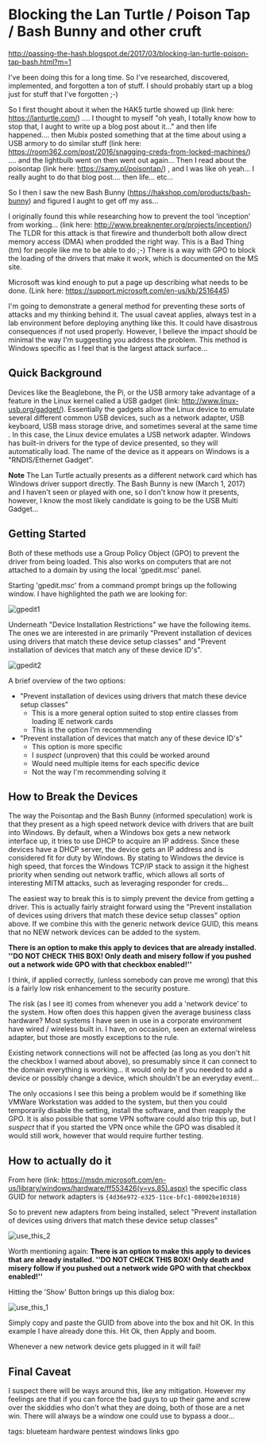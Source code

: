 # Blocking the Lan Turtle / Poison Tap / Bash Bunny and other cruft

http://passing-the-hash.blogspot.de/2017/03/blocking-lan-turtle-poison-tap-bash.html?m=1

I've been doing this for a long time.  So I've researched, discovered, implemented, and forgotten a ton of stuff.  I should probably start up a blog just for stuff that I've forgotten ;-)

So I first thought about it when the HAK5 turtle showed up (link here: https://lanturtle.com/) ....  I thought to myself  "oh yeah, I totally know how to stop that, I aught to write up a blog post about it..." and then life happened....  then Mubix posted something that at the time about using  a USB armory to do similar stuff (link here: https://room362.com/post/2016/snagging-creds-from-locked-machines/) .... and the lightbulb went on then went out again...  Then I read about the poisontap (link here: https://samy.pl/poisontap/) , and I was like oh yeah... I really aught to do that blog post.... then life... etc...

So I then I saw the new Bash Bunny (https://hakshop.com/products/bash-bunny) and figured I aught to get off my ass...

I originally found this while researching how to prevent the tool 'inception' from working...  (link here: http://www.breaknenter.org/projects/inception/) The TLDR for this attack is that firewire and thunderbolt both allow direct memory access (DMA) when prodded the right way.  This is a Bad Thing (tm) for people like me to be able to do ;-)  There is a way with GPO to block the loading of the drivers that make it work, which is documented on the MS site.

Microsoft was kind enough to put a page up describing what needs to be done.  (Link here: https://support.microsoft.com/en-us/kb/2516445) 

I'm going to demonstrate a general method for preventing these sorts of attacks and my thinking behind it.  The usual caveat applies, always test in a lab environment before deploying anything like this.  It could have disastrous consequences if not used properly.  However, I believe the impact should be minimal the way I'm suggesting you address the problem.  This method is Windows specific as I feel that is the largest attack surface...

## Quick Background
Devices like the Beaglebone, the Pi, or the USB armory take advantage of a feature in the Linux kernel called a USB gadget (link: http://www.linux-usb.org/gadget/).  Essentially the gadgets allow the Linux device to emulate several different common USB devices, such as a network adapter, USB keyboard, USB mass storage drive, and sometimes several at the same time .  In this case, the Linux device emulates a USB network adapter.  Windows has built-in drivers for the type of device presented, so they will automatically load.  The name of the device as it appears on Windows is a "RNDIS/Ethernet Gadget".

__Note__ The Lan Turtle actually presents as a different network card which has Windows driver support directly.  The Bash Bunny is new (March 1, 2017) and I haven't seen or played with one, so I don't know how it presents, however, I know the most likely candidate is going to be the USB Multi Gadget...

## Getting Started
Both of these methods use a Group Policy Object (GPO) to prevent the driver from being loaded.  This also works on computers that are not attached to a domain by using the local 'gpedit.msc' panel.

Starting 'gpedit.msc' from a command prompt brings up the following window.  I have highlighted the path we are looking for:

![gpedit1](../pictures/gpedit-msc-1.jpg)

Underneath "Device Installation Restrictions" we have the following items.  The ones we are interested in are primarily "Prevent installation of devices using drivers that match these device setup classes" and  "Prevent installation of devices that match any of these device ID's".

![gpedit2](../pictures/gpedit-msc-2.jpg)

A brief overview of the two options:
* "Prevent installation of devices using drivers that match these device setup classes"
  * This is a more general option suited to stop entire classes from loading IE network cards
  * This is the option I'm recommending
* "Prevent installation of devices that match any of these device ID's"
  * This option is more specific
  * I *suspect* (unproven) that this could be worked around
  * Would need multiple items for each specific device
  * Not the way I'm recommending solving it
## How to Break the Devices
The way the Poisontap and the Bash Bunny (informed speculation) work is that they present as a high speed network device with drivers that are built into Windows.  By default, when a Windows box gets a new network interface up, it tries to use DHCP to acquire an IP address.  Since these devices have a DHCP server, the device gets an IP address and is considered fit for duty by Windows.  By stating to Windows the device is high speed, that forces the Windows TCP/IP stack to assign it the highest priority when sending out network traffic, which allows all sorts of interesting MITM attacks, such as leveraging responder for creds...

The easiest way to break this is to simply prevent the device from getting a driver.  This is actually fairly straight forward using the "Prevent installation of devices using drivers that match these device setup classes" option above.  If we combine this with the generic network device GUID, this means that no NEW network devices can be added to the system.

**There is an option to make this apply to devices that are already installed.  ''DO NOT CHECK THIS BOX! Only death and misery follow if you pushed out a network wide GPO with that checkbox enabled!''**

I think, if applied correctly, (unless somebody can prove me wrong) that this is a fairly low risk enhancement to the security posture. 

The risk (as I see it) comes from whenever you add a 'network device' to the system.  How often does this happen given the average business class hardware?  Most systems I have seen in use in a corporate environment have wired / wireless built in.  I have, on occasion, seen an external wireless adapter, but those are mostly exceptions to the rule. 

Existing network connections will not be affected (as long as you don't hit the checkbox I warned about above), so presumably since it can connect to the domain everything is working... it would only be if you needed to add a device or possibly change a device, which shouldn't be an everyday event...

The only occasions I see this being a problem would be if something like VMWare Workstation was added to the system, but then you could temporarily disable the setting, install the software, and then reapply the GPO.  It is also possible that some VPN software could also trip this up, but I *suspect* that if you started the VPN once while the GPO was disabled it would still work, however that would require further testing.

## How to actually do it
From here (link: https://msdn.microsoft.com/en-us/library/windows/hardware/ff553426(v=vs.85).aspx) the specific class GUID for network adapters is `{4d36e972-e325-11ce-bfc1-08002be10318}`

So to prevent new adapters from being installed, select "Prevent installation of devices using drivers that match these device setup classes"

![use_this_2](../pictures/use_this_2.jpg)

Worth mentioning again:
**There is an option to make this apply to devices that are already installed.  ''DO NOT CHECK THIS BOX! Only death and misery follow if you pushed out a network wide GPO with that checkbox enabled!''**

Hitting the 'Show' Button brings up this dialog box:

![use_this_1](../pictures/use_this_1.jpg)

Simply copy and paste the GUID from above into the box and hit OK.  In this example I have already done this.  Hit Ok, then Apply and boom.

Whenever a new network device gets plugged in it will fail!
## Final Caveat
I suspect there will be ways around this, like any mitigation.  However my feelings are that if you can force the bad guys to up their game and screw over the skiddies who don't what they are doing, both of those are a net win.  There will always be a window one could use to bypass a door... 

tags: blueteam hardware pentest windows links gpo
